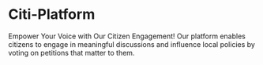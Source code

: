 # Citi-Platform
Empower Your Voice with Our Citizen Engagement! Our platform enables citizens to engage in meaningful discussions and influence local policies by voting on petitions that matter to them.
